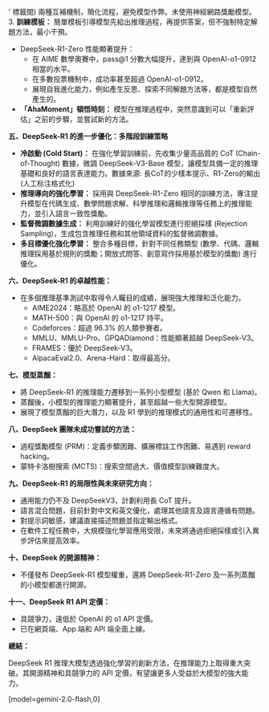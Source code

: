 ' 標籤間) 兩種互補機制，簡化流程，避免模型作弊。未使用神經網路獎勵模型。
    3.  **訓練模板：** 簡單模板引導模型先給出推理過程，再提供答案，但不強制特定解題方法，最小干預。
*   DeepSeek-R1-Zero 性能顯著提升：
    *   在 AIME 數學奧賽中，pass@1 分數大幅提升，達到與 OpenAI-o1-0912 相當的水平。
    *   在多數投票機制中，成功率甚至超過 OpenAI-o1-0912。
    *   展現自我進化能力，例如產生反思、探索不同解題方法等，都是模型自然產生的。
*   **「AhaMoment」頓悟時刻：** 模型在推理過程中，突然意識到可以「重新評估」之前的步驟，並嘗試新的方法。

**五、DeepSeek-R1 的進一步優化：多階段訓練策略**

*   **冷啟動 (Cold Start)：** 在強化學習訓練前，先收集少量高品質的 CoT (Chain-of-Thought) 數據，微調 DeepSeek-V3-Base 模型，讓模型具備一定的推理基礎和良好的語言表達能力。數據來源: 長CoT的少樣本提示、R1-Zero的輸出(人工标注格式化)
*   **推理導向的強化學習：** 採用與 DeepSeek-R1-Zero 相同的訓練方法，專注提升模型在代碼生成、數學問題求解、科學推理和邏輯推理等任務上的推理能力，並引入語言一致性獎勵。
*   **監督微調數據生成：** 利用訓練好的強化學習模型進行拒絕採樣 (Rejection Sampling)，生成包含推理任務和其他領域資料的監督微調數據。
*   **多目標優化強化學習：** 整合多種目標，針對不同任務類型 (數學、代碼、邏輯推理採用基於規則的獎勵；開放式問答、創意寫作採用基於模型的獎勵) 進行優化。

**六、DeepSeek-R1 的卓越性能：**

*   在多個推理基準測試中取得令人矚目的成績，展現強大推理和泛化能力。
    *   AIME2024：略高於 OpenAI 的 o1-1217 模型。
    *   MATH-500：與 OpenAI 的 o1-1217 持平。
    *   Codeforces：超過 96.3% 的人類參賽者。
    *   MMLU、MMLU-Pro、GPQADiamond：性能顯著超越 DeepSeek-V3。
    *   FRAMES：優於 DeepSeek-V3。
    *   AlpacaEval2.0、Arena-Hard：取得最高分。

**七、模型蒸餾：**

*   將 DeepSeek-R1 的推理能力遷移到一系列小型模型 (基於 Qwen 和 Llama)。
*   蒸餾後，小模型的推理能力顯著提升，甚至超越一些大型開源模型。
*   展現了模型蒸餾的巨大潛力，以及 R1 學到的推理模式的通用性和可遷移性。

**八、DeepSeek 團隊未成功嘗試的方法：**

*   過程獎勵模型 (PRM)：定義步驟困難、擴展標註工作困難、易遇到 reward hacking。
*   蒙特卡洛樹搜索 (MCTS)：搜索空間過大、價值模型訓練難度大。

**九、DeepSeek-R1 的局限性與未來研究方向：**

*   通用能力仍不及 DeepSeekV3，計劃利用長 CoT 提升。
*   語言混合問題，目前針對中文和英文優化，處理其他語言及語言遵循有問題。
*   對提示詞敏感，建議直接描述問題並指定輸出格式。
*   在軟件工程任務中，大規模強化學習應用受限，未來將通過拒絕採樣或引入異步評估來提高效率。

**十、DeepSeek 的開源精神：**

*   不僅發布 DeepSeek-R1 模型權重，還將 DeepSeek-R1-Zero 及一系列蒸餾的小模型都進行開源。

**十一、DeepSeek R1 API 定價：**

*   具競爭力，遠低於 OpenAI 的 o1 API 定價。
*   已在網頁端、App 端和 API 端全面上線。

**總結：**

DeepSeek R1 推理大模型透過強化學習的創新方法，在推理能力上取得重大突破。其開源精神和具競爭力的 API 定價，有望讓更多人受益於大模型的強大能力。

[model=gemini-2.0-flash,0]
